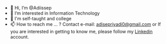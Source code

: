 - 👋 Hi, I’m @Adiissep
- 👀 I’m interested in Information Technology
- 🌱 I'm self-taught and college
- 📫 How to reach me ... ?
  Contact e-mail:
  adisepriyadi0@gmail.com  or If you are interested in getting to know me, please follow my [Linkedin](https://www.linkedin.com/in/adisepriyadi/) account.



<!---
Adiissep/Adiissep is a ✨ special ✨ repository because its `README.md` (this file) appears on your GitHub profile.
You can click the Preview link to take a look at your changes.
--->
